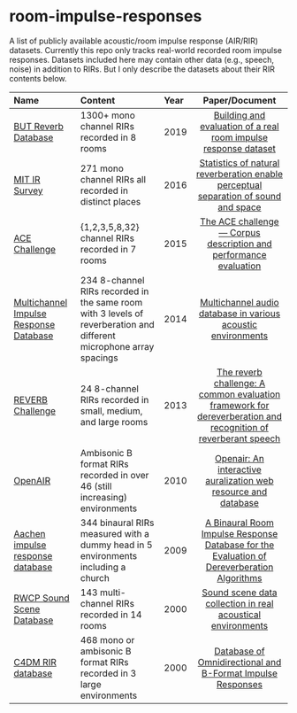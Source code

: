 # room-impulse-responses
A list of publicly available acoustic/room impulse response (AIR/RIR) datasets. Currently this repo only tracks real-world recorded room impulse responses. Datasets included here may contain other data (e.g., speech, noise) in addition to RIRs. But I only describe the datasets about their RIR contents below.



| Name |  Content          | Year | Paper/Document   |
| :----------------- | :------------- | :----- | :-----: |
| [BUT Reverb Database](https://speech.fit.vutbr.cz/software/but-speech-fit-reverb-database) | 1300+ mono channel RIRs recorded in 8 rooms | 2019 | [Building and evaluation of a real room impulse response dataset](https://ieeexplore.ieee.org/document/8717722)
| [MIT IR Survey](https://mcdermottlab.mit.edu/Reverb/IR_Survey.html) | 271 mono channel RIRs all recorded in distinct places | 2016 | [Statistics of natural reverberation enable perceptual separation of sound and space](https://www.pnas.org/content/113/48/E7856)
| [ACE Challenge](http://www.ee.ic.ac.uk/naylor/ACEweb/index.html) | {1,2,3,5,8,32} channel RIRs recorded in 7 rooms | 2015 | [The ACE challenge — Corpus description and performance evaluation](https://ieeexplore.ieee.org/document/7336912) |
| [Multichannel Impulse Response Database](https://www.eng.biu.ac.il/gannot/downloads/) | 234 8-channel RIRs recorded in the same room with 3 levels of reverberation and different microphone array spacings | 2014 | [Multichannel audio database in various acoustic environments](https://ieeexplore.ieee.org/document/6954309)
| [REVERB Challenge](https://reverb2014.dereverberation.com/) | 24 8-channel RIRs recorded in small, medium, and large rooms | 2013 | [The reverb challenge: A common evaluation framework for dereverberation and recognition of reverberant speech](https://ieeexplore.ieee.org/document/6701894)
| [OpenAIR](https://www.openairlib.net/) | Ambisonic B format RIRs recorded in over 46 (still increasing) environments | 2010 | [Openair: An interactive auralization web resource and database](https://www.aes.org/e-lib/browse.cfm?elib=15648) |
| [Aachen impulse response database](http://www.iks.rwth-aachen.de/en/research/tools-downloads/databases/aachen-impulse-response-database/) | 344 binaural RIRs measured with a dummy head in 5 environments including a church | 2009 | [A Binaural Room Impulse Response Database for the Evaluation of Dereverberation Algorithms](https://ieeexplore.ieee.org/abstract/document/5201259) |
| [RWCP Sound Scene Database](http://research.nii.ac.jp/src/en/RWCP-SSD.html) | 143 multi-channel RIRs recorded in 14 rooms | 2000 | [Sound scene data collection in real acoustical environments](https://library.naist.jp/dspace/bitstream/handle/10061/7746/JourAcouSocJaE_20_3_225.pdf?sequence=1) |
| [C4DM RIR database](http://isophonics.net/content/room-impulse-response-data-set) | 468 mono or ambisonic B format RIRs recorded in 3 large environments | 2000 | [Database of Omnidirectional and B-Format Impulse Responses](https://ieeexplore.ieee.org/document/5496083)
